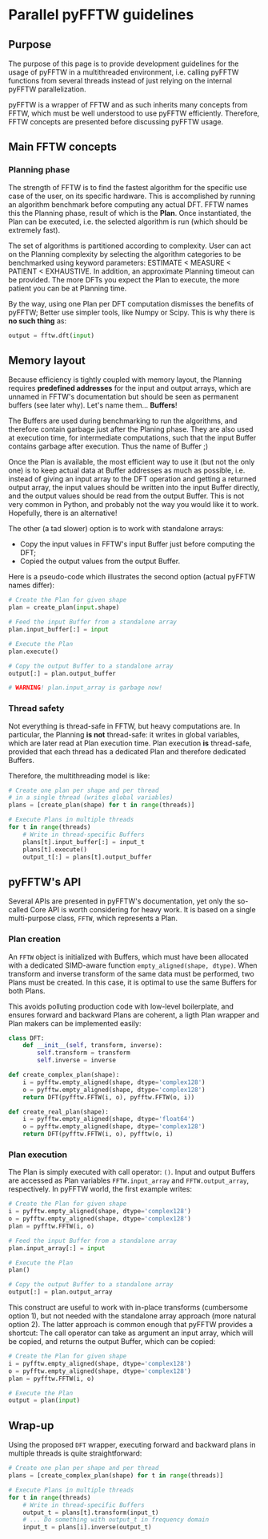 # Parallel pyFFTW guidelines

## Purpose

The purpose of this page is to provide development guidelines
for the usage of pyFFTW in a multithreaded environment,
i.e. calling pyFFTW functions from several threads
instead of just relying on the internal pyFFTW parallelization.

pyFFTW is a wrapper of FFTW and as such inherits many concepts from FFTW,
which must be well understood to use pyFFTW efficiently.
Therefore, FFTW concepts are presented before discussing pyFFTW usage.

## Main FFTW concepts

### Planning phase

The strength of FFTW is to find the fastest algorithm
for the specific use case of the user, on its specific hardware.
This is accomplished by running an algorithm benchmark before computing any actual DFT.
FFTW names this the Planning phase, result of which is the **Plan**.
Once instantiated, the Plan can be executed,
i.e. the selected algorithm is run (which should be extremely fast).

The set of algorithms is partitioned according to complexity.
User can act on the Planning complexity by selecting the algorithm categories to be benchmarked
using keyword parameters: ESTIMATE < MEASURE < PATIENT < EXHAUSTIVE.
In addition, an approximate Planning timeout can be provided.
The more DFTs you expect the Plan to execute, the more patient you can be at Planning time.

By the way, using one Plan per DFT computation dismisses the benefits of pyFFTW;
Better use simpler tools, like Numpy or Scipy.
This is why there is **no such thing** as:

```python
output = fftw.dft(input)
```

## Memory layout

Because efficiency is tightly coupled with memory layout,
the Planning requires **predefined addresses** for the input and output arrays,
which are unnamed in FFTW's documentation but should be seen as permanent buffers (see later why).
Let's name them... **Buffers**!

The Buffers are used during benchmarking to run the algorithms,
and therefore contain garbage just after the Planing phase.
They are also used at execution time, for intermediate computations,
such that the input Buffer contains garbage after execution.
Thus the name of Buffer ;)

Once the Plan is available, the most efficient way to use it (but not the only one)
is to keep actual data at Buffer addresses as much as possible,
i.e. instead of giving an input array to the DFT operation and getting a returned output array,
the input values should be written into the input Buffer directly,
and the output values should be read from the output Buffer.
This is not very common in Python, and probably not the way you would like it to work.
Hopefully, there is an alternative!

The other (a tad slower) option is to work with standalone arrays:
* Copy the input values in FFTW's input Buffer just before computing the DFT;
* Copied the output values from the output Buffer.

Here is a pseudo-code which illustrates the second option (actual pyFFTW names differ):

```python
# Create the Plan for given shape
plan = create_plan(input.shape)

# Feed the input Buffer from a standalone array
plan.input_buffer[:] = input

# Execute the Plan
plan.execute()

# Copy the output Buffer to a standalone array
output[:] = plan.output_buffer

# WARNING! plan.input_array is garbage now!
```

### Thread safety

Not everything is thread-safe in FFTW, but heavy computations are.
In particular, the Planning **is not** thread-safe:
it writes in global variables, which are later read at Plan execution time.
Plan execution **is** thread-safe, provided that each thread has a dedicated Plan
and therefore dedicated Buffers.

Therefore, the multithreading model is like:

```python
# Create one plan per shape and per thread
# in a single thread (writes global variables)
plans = [create_plan(shape) for t in range(threads)]

# Execute Plans in multiple threads
for t in range(threads)
    # Write in thread-specific Buffers
    plans[t].input_buffer[:] = input_t
    plans[t].execute()
    output_t[:] = plans[t].output_buffer
```

## pyFFTW's API

Several APIs are presented in pyFFTW's documentation,
yet only the so-called Core API is worth considering for heavy work.
It is based on a single multi-purpose class, `FFTW`, which represents a Plan.

### Plan creation

An `FFTW` object is initialized with Buffers,
which must have been allocated with a dedicated SIMD-aware function `empty_aligned(shape, dtype)`.
When transform and inverse transform of the same data must be performed, two Plans must be created.
In this case, it is optimal to use the same Buffers for both Plans.

This avoids polluting production code with low-level boilerplate,
and ensures forward and backward Plans are coherent,
a ligth Plan wrapper and Plan makers can be implemented easily:

```python
class DFT:
    def __init__(self, transform, inverse):
        self.transform = transform
        self.inverse = inverse

def create_complex_plan(shape):
    i = pyfftw.empty_aligned(shape, dtype='complex128')
    o = pyfftw.empty_aligned(shape, dtype='complex128')
    return DFT(pyfftw.FFTW(i, o), pyfftw.FFTW(o, i))

def create_real_plan(shape):
    i = pyfftw.empty_aligned(shape, dtype='float64')
    o = pyfftw.empty_aligned(shape, dtype='complex128')
    return DFT(pyfftw.FFTW(i, o), pyfftw(o, i)
```


### Plan execution

The Plan is simply executed with call operator: `()`.
Input and output Buffers are accessed as Plan variables
`FFTW.input_array` and `FFTW.output_array`, respectively.
In pyFFTW world, the first example writes:

```python
# Create the Plan for given shape
i = pyfftw.empty_aligned(shape, dtype='complex128')
o = pyfftw.empty_aligned(shape, dtype='complex128')
plan = pyfftw.FFTW(i, o)

# Feed the input Buffer from a standalone array
plan.input_array[:] = input

# Execute the Plan
plan()

# Copy the output Buffer to a standalone array
output[:] = plan.output_array
```

This construct are useful to work with in-place transforms (cumbersome option 1),
but not needed with the standalone array approach (more natural option 2).
The latter approach is common enough that pyFFTW provides a shortcut:
The call operator can take as argument an input array, which will be copied,
and returns the output Buffer, which can be copied:

```python
# Create the Plan for given shape
i = pyfftw.empty_aligned(shape, dtype='complex128')
o = pyfftw.empty_aligned(shape, dtype='complex128')
plan = pyfftw.FFTW(i, o)

# Execute the Plan
output = plan(input)
```

## Wrap-up

Using the proposed `DFT` wrapper, executing forward and backward plans in multiple threads is quite straightforward:

```python
# Create one plan per shape and per thread
plans = [create_complex_plan(shape) for t in range(threads)]

# Execute Plans in multiple threads
for t in range(threads)
    # Write in thread-specific Buffers
    output_t = plans[t].transform(input_t)
    # ... Do something with output_t in frequency domain
    input_t = plans[i].inverse(output_t)
```
